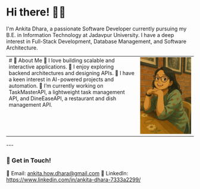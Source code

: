 # Hi there! 👋🏼  
I'm Ankita Dhara, a passionate Software Developer currently pursuing my B.E. in Information Technology at Jadavpur University. I have a deep interest in Full-Stack Development, Database Management, and Software Architecture.  
<table>
  <tr>
    <td valign="top" width="70%">
# 🚀 About Me  
🔹 I love building scalable and interactive applications.  
🔹 I enjoy exploring backend architectures and designing APIs.  
🔹 I have a keen interest in AI-powered projects and automation.  
🔹 I’m currently working on TaskMasterAPI, a lightweight task management API, 
   and  DineEaseAPI, a restaurant and dish management API.  
</td>
    <td valign="top" width="30%">
      <img src="https://github.com/ankitadhara28/ankitadhara28/blob/main/giblime.jpg?raw=true" alt="Ghibli Vibes" width="250" />
    </td>
  </tr>
</table>
---

### 💌 Get in Touch!  
📧 Email: ankita.how.dhara@gmail.com
🌟 LinkedIn: https://www.linkedin.com/in/ankita-dhara-7333a2299/
